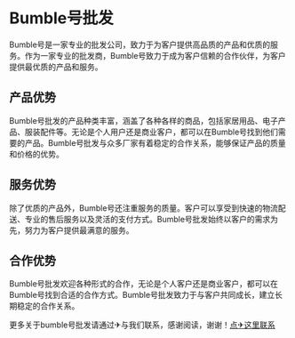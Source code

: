 # Bumble号批发

Bumble号是一家专业的批发公司，致力于为客户提供高品质的产品和优质的服务。作为一家专业的批发商，Bumble号致力于成为客户信赖的合作伙伴，为客户提供最优质的产品和服务。

## 产品优势
Bumble号批发的产品种类丰富，涵盖了各种各样的商品，包括家居用品、电子产品、服装配件等。无论是个人用户还是商业客户，都可以在Bumble号找到他们需要的产品。Bumble号批发与众多厂家有着稳定的合作关系，能够保证产品的质量和价格的优势。

## 服务优势
除了优质的产品外，Bumble号还注重服务的质量。客户可以享受到快速的物流配送、专业的售后服务以及灵活的支付方式。Bumble号批发始终以客户的需求为先，努力为客户提供最满意的服务。

## 合作优势
Bumble号批发欢迎各种形式的合作，无论是个人客户还是商业客户，都可以在Bumble号找到合适的合作方式。Bumble号批发致力于与客户共同成长，建立长期稳定的合作关系。

更多关于bumble号批发请通过✈与我们联系，感谢阅读，谢谢！[点✈这里联系](https://acc.k02.cc)